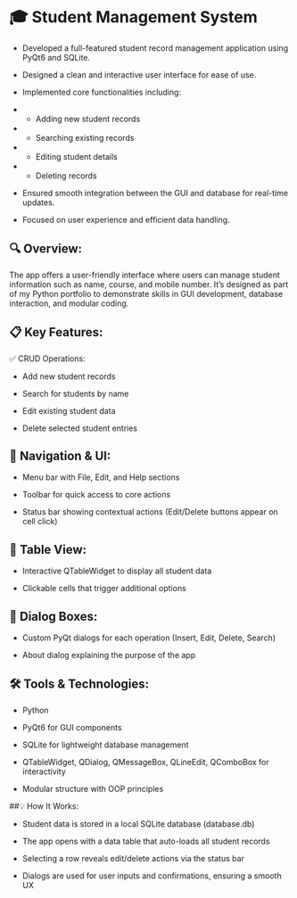 # 🎓 Student Management System
- Developed a full-featured student record management application using PyQt6 and SQLite.
- Designed a clean and interactive user interface for ease of use.
- Implemented core functionalities including:

- -   Adding new student records

- - Searching existing records

- - Editing student details

- - Deleting records

- Ensured smooth integration between the GUI and database for real-time updates.

- Focused on user experience and efficient data handling.





## 🔍 Overview:
The app offers a user-friendly interface where users can manage student information such as name, course, and mobile number. It’s designed as part of my Python portfolio to demonstrate skills in GUI development, database interaction, and modular coding.

## 📋 Key Features:
✅ CRUD Operations:

- Add new student records

- Search for students by name

- Edit existing student data

- Delete selected student entries

## 🧭 Navigation & UI:

- Menu bar with File, Edit, and Help sections

- Toolbar for quick access to core actions

- Status bar showing contextual actions (Edit/Delete buttons appear on cell click)

## 📐 Table View:

- Interactive QTableWidget to display all student data

- Clickable cells that trigger additional options

## 🧠 Dialog Boxes:

- Custom PyQt dialogs for each operation (Insert, Edit, Delete, Search)

- About dialog explaining the purpose of the app

## 🛠️ Tools & Technologies:
- Python

- PyQt6 for GUI components

- SQLite for lightweight database management

- QTableWidget, QDialog, QMessageBox, QLineEdit, QComboBox for interactivity

- Modular structure with OOP principles

##💡 How It Works:
- Student data is stored in a local SQLite database (database.db)

- The app opens with a data table that auto-loads all student records

- Selecting a row reveals edit/delete actions via the status bar

- Dialogs are used for user inputs and confirmations, ensuring a smooth UX

